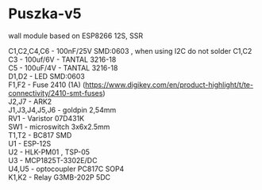 # Puszka-v5
wall module based on ESP8266 12S, SSR

C1,C2,C4,C6 - 100nF/25V SMD:0603 , when using I2C do not solder C1,C2  
C3 - 100uf/6V - TANTAL 3216-18	 
C5 - 100uF/4V - TANTAL 3216-18	 
D1,D2 - LED SMD:0603	 
F1,F2 - Fuse 2410 (1A) (https://www.digikey.com/en/product-highlight/t/te-connectivity/2410-smt-fuses)	 
J2,J7 - ARK2 	 
J1,J3,J4,J5,J6 - goldpin 2,54mm	 
RV1 - Varistor 07D431K	 
SW1 - microswitch 3x6x2.5mm	 
T1,T2 - BC817 SMD	 
U1 - ESP-12S	 
U2 - HLK-PM01 , TSP-05	 
U3 - MCP1825T-3302E/DC	 
U4,U5 - optocoupler PC817C SOP4	 
K1,K2 - Relay G3MB-202P 5DC	 
 
